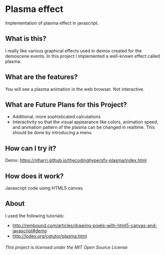 # Plasma effect
Implementation of plasma effect in javascript.

## What is this?
I really like various graphical effects used in demos created for the demoscene events. In this project I implemented a well-known effect called plasma.

## What are the features?
You will see a plasma animation in the web browser. Not interactive.

## What are Future Plans for this Project?
* Additional, more sophisticated calculations
* Interactivity so that the visual appearance like colors, animation speed, and animation pattern of the plasma can be changed in realtime. This should be done by introducing a menu

## How can I try it?
Demo: https://nlharri.github.io/thecodinghype/gfx-plasma/index.html

## How does it work?
Javascript code using HTML5 canvas.

## About
I used the following tutorials:
* http://rembound.com/articles/drawing-pixels-with-html5-canvas-and-javascript#demo
* http://lodev.org/cgtutor/plasma.html

###### This project is licensed under the MIT Open Source License
